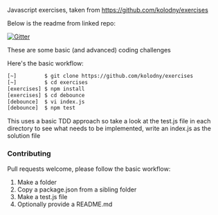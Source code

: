 
Javascript exercises, taken from https://github.com/kolodny/exercises

Below is the readme from linked repo:

[![Gitter][gitter-image]][gitter-url]

These are some basic (and advanced) coding challenges

Here's the basic workflow:

```bash
[~]         $ git clone https://github.com/kolodny/exercises
[~]         $ cd exercises
[exercises] $ npm install
[exercises] $ cd debounce
[debounce]  $ vi index.js
[debounce]  $ npm test
```
This uses a basic TDD approach so take a look at the test.js file in each directory to see what needs to be implemented, write an index.js as the solution file

### Contributing

Pull requests welcome, please follow the basic workflow:

1. Make a folder
2. Copy a package.json from a sibling folder
3. Make a test.js file
4. Optionally provide a README.md

[gitter-image]: https://badges.gitter.im/Join%20Chat.svg
[gitter-url]: https://gitter.im/kolodny/exercises
